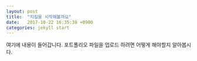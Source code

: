 ```yaml
---
layout: post
title:  "지킬을 시작해볼까요"
date:   2017-10-22 16:35:38 +0900
categories: jekyll start
---
```


여기에 내용이 들어갑니다.
포트폴리오 파일을 업로드 하려면 어떻게 해야할지 알아봅시다.
